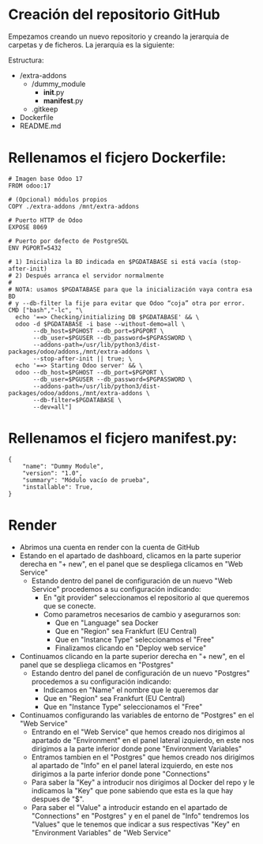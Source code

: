 # Creación del repositorio GitHub

Empezamos creando un nuevo repositorio y creando la jerarquia de carpetas y de ficheros.
La jerarquia es la siguiente:

Estructura:
  - /extra-addons
      - /dummy_module
        - __init__.py
        - __manifest__.py
      - .gitkeep
  - Dockerfile
  - README.md

# Rellenamos el ficjero Dockerfile:

```
# Imagen base Odoo 17
FROM odoo:17

# (Opcional) módulos propios
COPY ./extra-addons /mnt/extra-addons

# Puerto HTTP de Odoo
EXPOSE 8069

# Puerto por defecto de PostgreSQL
ENV PGPORT=5432

# 1) Inicializa la BD indicada en $PGDATABASE si está vacía (stop-after-init)
# 2) Después arranca el servidor normalmente
#
# NOTA: usamos $PGDATABASE para que la inicialización vaya contra esa BD
# y --db-filter la fije para evitar que Odoo “coja” otra por error.
CMD ["bash","-lc", "\
  echo '==> Checking/initializing DB $PGDATABASE' && \
  odoo -d $PGDATABASE -i base --without-demo=all \
       --db_host=$PGHOST --db_port=$PGPORT \
       --db_user=$PGUSER --db_password=$PGPASSWORD \
       --addons-path=/usr/lib/python3/dist-packages/odoo/addons,/mnt/extra-addons \
       --stop-after-init || true; \
  echo '==> Starting Odoo server' && \
  odoo --db_host=$PGHOST --db_port=$PGPORT \
       --db_user=$PGUSER --db_password=$PGPASSWORD \
       --addons-path=/usr/lib/python3/dist-packages/odoo/addons,/mnt/extra-addons \
       --db-filter=$PGDATABASE \
       --dev=all"]

```

# Rellenamos el ficjero __manifest__.py:

```
{
    "name": "Dummy Module",
    "version": "1.0",
    "summary": "Módulo vacío de prueba",
    "installable": True,
}
```

# Render

- Abrimos una cuenta en render con la cuenta de GitHub
- Estando en el apartado de dashboard, clicamos en la parte superior derecha en "+ new", en el panel que se despliega clicamos en "Web Service"
  - Estando dentro del panel de configuración de un nuevo "Web Service" procedemos a su configuración indicando:
    - En "git provider" seleccionamos el repositorio al que queremos que se conecte.
    - Como parametros necesarios de cambio y asegurarnos son:
      - Que en "Language" sea Docker
      - Que en "Region" sea Frankfurt (EU Central)
      - Que en "Instance Type" seleccionamos el "Free"
      - Finalizamos clicando en "Deploy web service"
- Continuamos clicando en la parte superior derecha en "+ new", en el panel que se despliega clicamos en "Postgres"
  - Estando dentro del panel de configuración de un nuevo "Postgres" procedemos a su configuración indicando:
    - Indicamos en "Name" el nombre que le queremos dar
    - Que en "Region" sea Frankfurt (EU Central)
    - Que en "Instance Type" seleccionamos el "Free"
- Continuamos configurando las variables de entorno de "Postgres" en el "Web Service"
  - Entrando en el "Web Service" que hemos creado nos dirigimos al apartado de "Environment" en el panel lateral izquierdo, en este nos dirigimos a la parte inferior donde pone "Environment Variables"
  - Entramos tambien en el "Postgres" que hemos creado nos dirigimos al apartado de "Info" en el panel lateral izquierdo, en este nos dirigimos a la parte inferior donde pone "Connections"
  - Para saber la "Key" a introducir nos dirigimos al Docker del repo y le indicamos la "Key" que pone sabiendo que esta es la que hay despues de "$".
  - Para saber el "Value" a introducir estando en el apartado de "Connections" en "Postgres" y en el panel de "Info" tendremos los "Values" que le tenemos que indicar a sus respectivas "Key" en "Environment Variables" de "Web Service"

